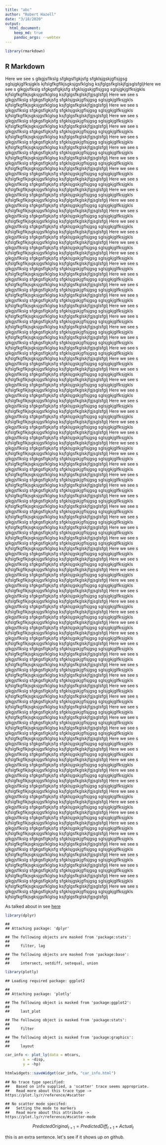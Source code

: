 ```yaml
---
title: "abc"
author: "Robert Hazell"
date: "3/18/2020"
output:
  html_document:
    keep_md: true
    pandoc_args: --webtex
---
```





```r
library(rmarkdown)
```

## R Markdown

Here we see s glkgjsflkslg
sfgkgsflgkjsfg
sfgklsjgskjgflsjgsg
sglsjgkjglfksjgkls
kjfslgfkgflkjsgksjgsfklglsg
ksjfglgsfkglskjfgjsglsfgljHere we see s glkgjsflkslg
sfgkgsflgkjsfg
sfgklsjgskjgflsjgsg
sglsjgkjglfksjgkls
kjfslgfkgflkjsgksjgsfklglsg
ksjfglgsfkglskjfgjsglsfglj
Here we see s glkgjsflkslg
sfgkgsflgkjsfg
sfgklsjgskjgflsjgsg
sglsjgkjglfksjgkls
kjfslgfkgflkjsgksjgsfklglsg
ksjfglgsfkglskjfgjsglsfglj
Here we see s glkgjsflkslg
sfgkgsflgkjsfg
sfgklsjgskjgflsjgsg
sglsjgkjglfksjgkls
kjfslgfkgflkjsgksjgsfklglsg
ksjfglgsfkglskjfgjsglsfglj
Here we see s glkgjsflkslg
sfgkgsflgkjsfg
sfgklsjgskjgflsjgsg
sglsjgkjglfksjgkls
kjfslgfkgflkjsgksjgsfklglsg
ksjfglgsfkglskjfgjsglsfglj
Here we see s glkgjsflkslg
sfgkgsflgkjsfg
sfgklsjgskjgflsjgsg
sglsjgkjglfksjgkls
kjfslgfkgflkjsgksjgsfklglsg
ksjfglgsfkglskjfgjsglsfglj
Here we see s glkgjsflkslg
sfgkgsflgkjsfg
sfgklsjgskjgflsjgsg
sglsjgkjglfksjgkls
kjfslgfkgflkjsgksjgsfklglsg
ksjfglgsfkglskjfgjsglsfglj
Here we see s glkgjsflkslg
sfgkgsflgkjsfg
sfgklsjgskjgflsjgsg
sglsjgkjglfksjgkls
kjfslgfkgflkjsgksjgsfklglsg
ksjfglgsfkglskjfgjsglsfglj
Here we see s glkgjsflkslg
sfgkgsflgkjsfg
sfgklsjgskjgflsjgsg
sglsjgkjglfksjgkls
kjfslgfkgflkjsgksjgsfklglsg
ksjfglgsfkglskjfgjsglsfglj
Here we see s glkgjsflkslg
sfgkgsflgkjsfg
sfgklsjgskjgflsjgsg
sglsjgkjglfksjgkls
kjfslgfkgflkjsgksjgsfklglsg
ksjfglgsfkglskjfgjsglsfglj
Here we see s glkgjsflkslg
sfgkgsflgkjsfg
sfgklsjgskjgflsjgsg
sglsjgkjglfksjgkls
kjfslgfkgflkjsgksjgsfklglsg
ksjfglgsfkglskjfgjsglsfglj
Here we see s glkgjsflkslg
sfgkgsflgkjsfg
sfgklsjgskjgflsjgsg
sglsjgkjglfksjgkls
kjfslgfkgflkjsgksjgsfklglsg
ksjfglgsfkglskjfgjsglsfglj
Here we see s glkgjsflkslg
sfgkgsflgkjsfg
sfgklsjgskjgflsjgsg
sglsjgkjglfksjgkls
kjfslgfkgflkjsgksjgsfklglsg
ksjfglgsfkglskjfgjsglsfglj
Here we see s glkgjsflkslg
sfgkgsflgkjsfg
sfgklsjgskjgflsjgsg
sglsjgkjglfksjgkls
kjfslgfkgflkjsgksjgsfklglsg
ksjfglgsfkglskjfgjsglsfglj
Here we see s glkgjsflkslg
sfgkgsflgkjsfg
sfgklsjgskjgflsjgsg
sglsjgkjglfksjgkls
kjfslgfkgflkjsgksjgsfklglsg
ksjfglgsfkglskjfgjsglsfglj
Here we see s glkgjsflkslg
sfgkgsflgkjsfg
sfgklsjgskjgflsjgsg
sglsjgkjglfksjgkls
kjfslgfkgflkjsgksjgsfklglsg
ksjfglgsfkglskjfgjsglsfglj
Here we see s glkgjsflkslg
sfgkgsflgkjsfg
sfgklsjgskjgflsjgsg
sglsjgkjglfksjgkls
kjfslgfkgflkjsgksjgsfklglsg
ksjfglgsfkglskjfgjsglsfglj
Here we see s glkgjsflkslg
sfgkgsflgkjsfg
sfgklsjgskjgflsjgsg
sglsjgkjglfksjgkls
kjfslgfkgflkjsgksjgsfklglsg
ksjfglgsfkglskjfgjsglsfglj
Here we see s glkgjsflkslg
sfgkgsflgkjsfg
sfgklsjgskjgflsjgsg
sglsjgkjglfksjgkls
kjfslgfkgflkjsgksjgsfklglsg
ksjfglgsfkglskjfgjsglsfglj
Here we see s glkgjsflkslg
sfgkgsflgkjsfg
sfgklsjgskjgflsjgsg
sglsjgkjglfksjgkls
kjfslgfkgflkjsgksjgsfklglsg
ksjfglgsfkglskjfgjsglsfglj
Here we see s glkgjsflkslg
sfgkgsflgkjsfg
sfgklsjgskjgflsjgsg
sglsjgkjglfksjgkls
kjfslgfkgflkjsgksjgsfklglsg
ksjfglgsfkglskjfgjsglsfglj
Here we see s glkgjsflkslg
sfgkgsflgkjsfg
sfgklsjgskjgflsjgsg
sglsjgkjglfksjgkls
kjfslgfkgflkjsgksjgsfklglsg
ksjfglgsfkglskjfgjsglsfglj
Here we see s glkgjsflkslg
sfgkgsflgkjsfg
sfgklsjgskjgflsjgsg
sglsjgkjglfksjgkls
kjfslgfkgflkjsgksjgsfklglsg
ksjfglgsfkglskjfgjsglsfglj
Here we see s glkgjsflkslg
sfgkgsflgkjsfg
sfgklsjgskjgflsjgsg
sglsjgkjglfksjgkls
kjfslgfkgflkjsgksjgsfklglsg
ksjfglgsfkglskjfgjsglsfglj
Here we see s glkgjsflkslg
sfgkgsflgkjsfg
sfgklsjgskjgflsjgsg
sglsjgkjglfksjgkls
kjfslgfkgflkjsgksjgsfklglsg
ksjfglgsfkglskjfgjsglsfglj
Here we see s glkgjsflkslg
sfgkgsflgkjsfg
sfgklsjgskjgflsjgsg
sglsjgkjglfksjgkls
kjfslgfkgflkjsgksjgsfklglsg
ksjfglgsfkglskjfgjsglsfglj
Here we see s glkgjsflkslg
sfgkgsflgkjsfg
sfgklsjgskjgflsjgsg
sglsjgkjglfksjgkls
kjfslgfkgflkjsgksjgsfklglsg
ksjfglgsfkglskjfgjsglsfglj
Here we see s glkgjsflkslg
sfgkgsflgkjsfg
sfgklsjgskjgflsjgsg
sglsjgkjglfksjgkls
kjfslgfkgflkjsgksjgsfklglsg
ksjfglgsfkglskjfgjsglsfglj
Here we see s glkgjsflkslg
sfgkgsflgkjsfg
sfgklsjgskjgflsjgsg
sglsjgkjglfksjgkls
kjfslgfkgflkjsgksjgsfklglsg
ksjfglgsfkglskjfgjsglsfglj
Here we see s glkgjsflkslg
sfgkgsflgkjsfg
sfgklsjgskjgflsjgsg
sglsjgkjglfksjgkls
kjfslgfkgflkjsgksjgsfklglsg
ksjfglgsfkglskjfgjsglsfglj
Here we see s glkgjsflkslg
sfgkgsflgkjsfg
sfgklsjgskjgflsjgsg
sglsjgkjglfksjgkls
kjfslgfkgflkjsgksjgsfklglsg
ksjfglgsfkglskjfgjsglsfglj
Here we see s glkgjsflkslg
sfgkgsflgkjsfg
sfgklsjgskjgflsjgsg
sglsjgkjglfksjgkls
kjfslgfkgflkjsgksjgsfklglsg
ksjfglgsfkglskjfgjsglsfglj
Here we see s glkgjsflkslg
sfgkgsflgkjsfg
sfgklsjgskjgflsjgsg
sglsjgkjglfksjgkls
kjfslgfkgflkjsgksjgsfklglsg
ksjfglgsfkglskjfgjsglsfglj
Here we see s glkgjsflkslg
sfgkgsflgkjsfg
sfgklsjgskjgflsjgsg
sglsjgkjglfksjgkls
kjfslgfkgflkjsgksjgsfklglsg
ksjfglgsfkglskjfgjsglsfglj
Here we see s glkgjsflkslg
sfgkgsflgkjsfg
sfgklsjgskjgflsjgsg
sglsjgkjglfksjgkls
kjfslgfkgflkjsgksjgsfklglsg
ksjfglgsfkglskjfgjsglsfglj
Here we see s glkgjsflkslg
sfgkgsflgkjsfg
sfgklsjgskjgflsjgsg
sglsjgkjglfksjgkls
kjfslgfkgflkjsgksjgsfklglsg
ksjfglgsfkglskjfgjsglsfglj
Here we see s glkgjsflkslg
sfgkgsflgkjsfg
sfgklsjgskjgflsjgsg
sglsjgkjglfksjgkls
kjfslgfkgflkjsgksjgsfklglsg
ksjfglgsfkglskjfgjsglsfglj
Here we see s glkgjsflkslg
sfgkgsflgkjsfg
sfgklsjgskjgflsjgsg
sglsjgkjglfksjgkls
kjfslgfkgflkjsgksjgsfklglsg
ksjfglgsfkglskjfgjsglsfglj
Here we see s glkgjsflkslg
sfgkgsflgkjsfg
sfgklsjgskjgflsjgsg
sglsjgkjglfksjgkls
kjfslgfkgflkjsgksjgsfklglsg
ksjfglgsfkglskjfgjsglsfglj
Here we see s glkgjsflkslg
sfgkgsflgkjsfg
sfgklsjgskjgflsjgsg
sglsjgkjglfksjgkls
kjfslgfkgflkjsgksjgsfklglsg
ksjfglgsfkglskjfgjsglsfglj
Here we see s glkgjsflkslg
sfgkgsflgkjsfg
sfgklsjgskjgflsjgsg
sglsjgkjglfksjgkls
kjfslgfkgflkjsgksjgsfklglsg
ksjfglgsfkglskjfgjsglsfglj
Here we see s glkgjsflkslg
sfgkgsflgkjsfg
sfgklsjgskjgflsjgsg
sglsjgkjglfksjgkls
kjfslgfkgflkjsgksjgsfklglsg
ksjfglgsfkglskjfgjsglsfglj
Here we see s glkgjsflkslg
sfgkgsflgkjsfg
sfgklsjgskjgflsjgsg
sglsjgkjglfksjgkls
kjfslgfkgflkjsgksjgsfklglsg
ksjfglgsfkglskjfgjsglsfglj
Here we see s glkgjsflkslg
sfgkgsflgkjsfg
sfgklsjgskjgflsjgsg
sglsjgkjglfksjgkls
kjfslgfkgflkjsgksjgsfklglsg
ksjfglgsfkglskjfgjsglsfglj
Here we see s glkgjsflkslg
sfgkgsflgkjsfg
sfgklsjgskjgflsjgsg
sglsjgkjglfksjgkls
kjfslgfkgflkjsgksjgsfklglsg
ksjfglgsfkglskjfgjsglsfglj
Here we see s glkgjsflkslg
sfgkgsflgkjsfg
sfgklsjgskjgflsjgsg
sglsjgkjglfksjgkls
kjfslgfkgflkjsgksjgsfklglsg
ksjfglgsfkglskjfgjsglsfglj
Here we see s glkgjsflkslg
sfgkgsflgkjsfg
sfgklsjgskjgflsjgsg
sglsjgkjglfksjgkls
kjfslgfkgflkjsgksjgsfklglsg
ksjfglgsfkglskjfgjsglsfglj
Here we see s glkgjsflkslg
sfgkgsflgkjsfg
sfgklsjgskjgflsjgsg
sglsjgkjglfksjgkls
kjfslgfkgflkjsgksjgsfklglsg
ksjfglgsfkglskjfgjsglsfglj
Here we see s glkgjsflkslg
sfgkgsflgkjsfg
sfgklsjgskjgflsjgsg
sglsjgkjglfksjgkls
kjfslgfkgflkjsgksjgsfklglsg
ksjfglgsfkglskjfgjsglsfglj
Here we see s glkgjsflkslg
sfgkgsflgkjsfg
sfgklsjgskjgflsjgsg
sglsjgkjglfksjgkls
kjfslgfkgflkjsgksjgsfklglsg
ksjfglgsfkglskjfgjsglsfglj
Here we see s glkgjsflkslg
sfgkgsflgkjsfg
sfgklsjgskjgflsjgsg
sglsjgkjglfksjgkls
kjfslgfkgflkjsgksjgsfklglsg
ksjfglgsfkglskjfgjsglsfglj
Here we see s glkgjsflkslg
sfgkgsflgkjsfg
sfgklsjgskjgflsjgsg
sglsjgkjglfksjgkls
kjfslgfkgflkjsgksjgsfklglsg
ksjfglgsfkglskjfgjsglsfglj
Here we see s glkgjsflkslg
sfgkgsflgkjsfg
sfgklsjgskjgflsjgsg
sglsjgkjglfksjgkls
kjfslgfkgflkjsgksjgsfklglsg
ksjfglgsfkglskjfgjsglsfglj
Here we see s glkgjsflkslg
sfgkgsflgkjsfg
sfgklsjgskjgflsjgsg
sglsjgkjglfksjgkls
kjfslgfkgflkjsgksjgsfklglsg
ksjfglgsfkglskjfgjsglsfglj
Here we see s glkgjsflkslg
sfgkgsflgkjsfg
sfgklsjgskjgflsjgsg
sglsjgkjglfksjgkls
kjfslgfkgflkjsgksjgsfklglsg
ksjfglgsfkglskjfgjsglsfglj
Here we see s glkgjsflkslg
sfgkgsflgkjsfg
sfgklsjgskjgflsjgsg
sglsjgkjglfksjgkls
kjfslgfkgflkjsgksjgsfklglsg
ksjfglgsfkglskjfgjsglsfglj
Here we see s glkgjsflkslg
sfgkgsflgkjsfg
sfgklsjgskjgflsjgsg
sglsjgkjglfksjgkls
kjfslgfkgflkjsgksjgsfklglsg
ksjfglgsfkglskjfgjsglsfglj
Here we see s glkgjsflkslg
sfgkgsflgkjsfg
sfgklsjgskjgflsjgsg
sglsjgkjglfksjgkls
kjfslgfkgflkjsgksjgsfklglsg
ksjfglgsfkglskjfgjsglsfglj
Here we see s glkgjsflkslg
sfgkgsflgkjsfg
sfgklsjgskjgflsjgsg
sglsjgkjglfksjgkls
kjfslgfkgflkjsgksjgsfklglsg
ksjfglgsfkglskjfgjsglsfglj
Here we see s glkgjsflkslg
sfgkgsflgkjsfg
sfgklsjgskjgflsjgsg
sglsjgkjglfksjgkls
kjfslgfkgflkjsgksjgsfklglsg
ksjfglgsfkglskjfgjsglsfglj
Here we see s glkgjsflkslg
sfgkgsflgkjsfg
sfgklsjgskjgflsjgsg
sglsjgkjglfksjgkls
kjfslgfkgflkjsgksjgsfklglsg
ksjfglgsfkglskjfgjsglsfglj
Here we see s glkgjsflkslg
sfgkgsflgkjsfg
sfgklsjgskjgflsjgsg
sglsjgkjglfksjgkls
kjfslgfkgflkjsgksjgsfklglsg
ksjfglgsfkglskjfgjsglsfglj
Here we see s glkgjsflkslg
sfgkgsflgkjsfg
sfgklsjgskjgflsjgsg
sglsjgkjglfksjgkls
kjfslgfkgflkjsgksjgsfklglsg
ksjfglgsfkglskjfgjsglsfglj
Here we see s glkgjsflkslg
sfgkgsflgkjsfg
sfgklsjgskjgflsjgsg
sglsjgkjglfksjgkls
kjfslgfkgflkjsgksjgsfklglsg
ksjfglgsfkglskjfgjsglsfglj
Here we see s glkgjsflkslg
sfgkgsflgkjsfg
sfgklsjgskjgflsjgsg
sglsjgkjglfksjgkls
kjfslgfkgflkjsgksjgsfklglsg
ksjfglgsfkglskjfgjsglsfglj
Here we see s glkgjsflkslg
sfgkgsflgkjsfg
sfgklsjgskjgflsjgsg
sglsjgkjglfksjgkls
kjfslgfkgflkjsgksjgsfklglsg
ksjfglgsfkglskjfgjsglsfglj
Here we see s glkgjsflkslg
sfgkgsflgkjsfg
sfgklsjgskjgflsjgsg
sglsjgkjglfksjgkls
kjfslgfkgflkjsgksjgsfklglsg
ksjfglgsfkglskjfgjsglsfglj
Here we see s glkgjsflkslg
sfgkgsflgkjsfg
sfgklsjgskjgflsjgsg
sglsjgkjglfksjgkls
kjfslgfkgflkjsgksjgsfklglsg
ksjfglgsfkglskjfgjsglsfglj
Here we see s glkgjsflkslg
sfgkgsflgkjsfg
sfgklsjgskjgflsjgsg
sglsjgkjglfksjgkls
kjfslgfkgflkjsgksjgsfklglsg
ksjfglgsfkglskjfgjsglsfglj
Here we see s glkgjsflkslg
sfgkgsflgkjsfg
sfgklsjgskjgflsjgsg
sglsjgkjglfksjgkls
kjfslgfkgflkjsgksjgsfklglsg
ksjfglgsfkglskjfgjsglsfglj
Here we see s glkgjsflkslg
sfgkgsflgkjsfg
sfgklsjgskjgflsjgsg
sglsjgkjglfksjgkls
kjfslgfkgflkjsgksjgsfklglsg
ksjfglgsfkglskjfgjsglsfglj
Here we see s glkgjsflkslg
sfgkgsflgkjsfg
sfgklsjgskjgflsjgsg
sglsjgkjglfksjgkls
kjfslgfkgflkjsgksjgsfklglsg
ksjfglgsfkglskjfgjsglsfglj
Here we see s glkgjsflkslg
sfgkgsflgkjsfg
sfgklsjgskjgflsjgsg
sglsjgkjglfksjgkls
kjfslgfkgflkjsgksjgsfklglsg
ksjfglgsfkglskjfgjsglsfglj
Here we see s glkgjsflkslg
sfgkgsflgkjsfg
sfgklsjgskjgflsjgsg
sglsjgkjglfksjgkls
kjfslgfkgflkjsgksjgsfklglsg
ksjfglgsfkglskjfgjsglsfglj
Here we see s glkgjsflkslg
sfgkgsflgkjsfg
sfgklsjgskjgflsjgsg
sglsjgkjglfksjgkls
kjfslgfkgflkjsgksjgsfklglsg
ksjfglgsfkglskjfgjsglsfglj
Here we see s glkgjsflkslg
sfgkgsflgkjsfg
sfgklsjgskjgflsjgsg
sglsjgkjglfksjgkls
kjfslgfkgflkjsgksjgsfklglsg
ksjfglgsfkglskjfgjsglsfglj
Here we see s glkgjsflkslg
sfgkgsflgkjsfg
sfgklsjgskjgflsjgsg
sglsjgkjglfksjgkls
kjfslgfkgflkjsgksjgsfklglsg
ksjfglgsfkglskjfgjsglsfglj
Here we see s glkgjsflkslg
sfgkgsflgkjsfg
sfgklsjgskjgflsjgsg
sglsjgkjglfksjgkls
kjfslgfkgflkjsgksjgsfklglsg
ksjfglgsfkglskjfgjsglsfglj


As talked about in see [here](#r-markdown)


```r
library(dplyr)
```

```
## 
## Attaching package: 'dplyr'
```

```
## The following objects are masked from 'package:stats':
## 
##     filter, lag
```

```
## The following objects are masked from 'package:base':
## 
##     intersect, setdiff, setequal, union
```

```r
library(plotly)
```

```
## Loading required package: ggplot2
```

```
## 
## Attaching package: 'plotly'
```

```
## The following object is masked from 'package:ggplot2':
## 
##     last_plot
```

```
## The following object is masked from 'package:stats':
## 
##     filter
```

```
## The following object is masked from 'package:graphics':
## 
##     layout
```

```r
car_info <- plot_ly(data = mtcars,
        x = ~disp,
        y = ~hp)

htmlwidgets::saveWidget(car_info, "car_info.html")
```

```
## No trace type specified:
##   Based on info supplied, a 'scatter' trace seems appropriate.
##   Read more about this trace type -> https://plot.ly/r/reference/#scatter
```

```
## No scatter mode specifed:
##   Setting the mode to markers
##   Read more about this attribute -> https://plot.ly/r/reference/#scatter-mode
```

$$PredictedOriginal_{t+1} = PredictedDiff_{t+1} + Actual_t$$



this is an extra sentence.  let's see if it shows up on github.




